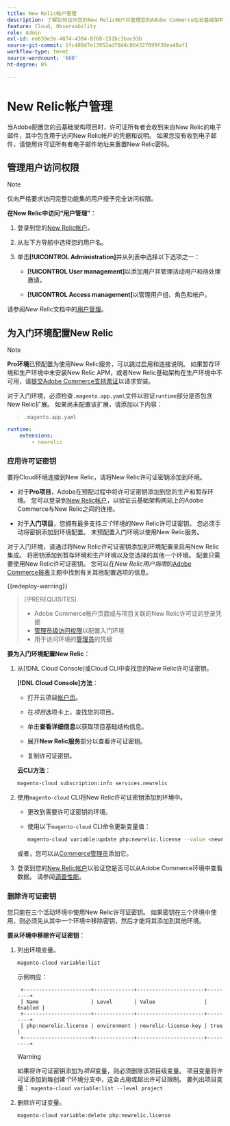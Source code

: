 ```yaml
---
title: New Relic帐户管理
description: 了解如何访问您的New Relic帐户并管理您的Adobe Commerce在云基础架构项目上的访问权限、集成和工具使用。
feature: Cloud, Observability
role: Admin
exl-id: ee639e2e-4074-4384-8f68-152bc3bac93b
source-git-commit: 1fc488d7e13952ad70d4c864327899f38ea48af1
workflow-type: tm+mt
source-wordcount: '660'
ht-degree: 0%

---
```


# New Relic帐户管理

当Adobe配置您的云基础架构项目时，许可证所有者会收到来自New Relic的电子邮件，其中包含用于访问New Relic帐户的凭据和说明。 如果您没有收到电子邮件，请使用许可证所有者电子邮件地址来重置New Relic密码。

## 管理用户访问权限

>[!NOTE]
>
>仅向严格要求访问完整功能集的用户授予完全访问权限。

**在New Relic中访问“用户管理”**：

1. 登录到您的[New Relic帐户](https://login.newrelic.com/login)。

1. 从左下方导航中选择您的用户名。

1. 单击&#x200B;**[!UICONTROL Administration]**&#x200B;并从列表中选择以下选项之一：

   - **[!UICONTROL User management]**&#x200B;以添加用户并管理活动用户和待处理邀请。

   - **[!UICONTROL Access management]**&#x200B;以管理用户组、角色和帐户。

请参阅&#x200B;_New Relic_&#x200B;文档中的[用户管理](https://docs.newrelic.com/docs/accounts/accounts-billing/new-relic-one-user-management/user-management-ui-and-tasks/)。

## 为入门环境配置New Relic

>[!NOTE]
>
>**Pro环境**&#x200B;已预配置为使用New Relic服务，可以跳过启用和连接说明。 如果暂存环境和生产环境中未安装New Relic APM，或者New Relic基础架构在生产环境中不可用，请[提交Adobe Commerce支持票证](https://experienceleague.adobe.com/docs/commerce-knowledge-base/kb/help-center-guide/magento-help-center-user-guide.html#submit-ticket)以请求安装。

对于入门环境，必须检查`.magento.app.yaml`文件以验证`runtime`部分是否包含New Relic扩展。 如果尚未配置该扩展，请添加以下内容：

> `.magento.app.yaml`

```yaml
runtime:
    extensions:
        - newrelic
```

### 应用许可证密钥

要将Cloud环境连接到New Relic，请将New Relic许可证密钥添加到环境。

- 对于&#x200B;**Pro项目**，Adobe在预配过程中将许可证密钥添加到您的生产和暂存环境。 您可以登录到[New Relic帐户](https://login.newrelic.com/login)，以验证云基础架构网站上的Adobe Commerce与New Relic之间的连接。

- 对于&#x200B;**入门项目**，您拥有最多支持&#x200B;_三个_&#x200B;环境的New Relic许可证密钥。 您必须手动将密钥添加到环境配置。 未预配置入门环境以使用New Relic服务。

对于入门环境，请通过将New Relic许可证密钥添加到环境配置来启用New Relic集成。 将密钥添加到暂存环境和生产环境以及您选择的其他一个环境。 配置只需要使用New Relic许可证密钥。 您可以在&#x200B;_New Relic用户指南_&#x200B;的[Adobe Commerce报表](https://experienceleague.adobe.com/docs/commerce-admin/config/general/new-relic-reporting.html)主题中找到有关其他配置选项的信息。

{{redeploy-warning}}

>[!PREREQUISITES]
>
>- Adobe Commerce帐户页面或与项目关联的New Relic许可证的登录凭据
>- [管理员级访问权限](../project/user-access.md)以配置入门环境
>- 用于访问环境的[管理员](https://experienceleague.adobe.com/docs/commerce-admin/systems/user-accounts/permissions.html)的凭据

**要为入门环境配置New Relic**：

1. 从[!DNL Cloud Console]或Cloud CLI中查找您的New Relic许可证密钥。

   **[!DNL Cloud Console]方法**：

   - 打开云项目[帐户页](https://accounts.magento.cloud/user)。

   - 在&#x200B;_项目_&#x200B;选项卡上，查找您的项目。

   - 单击&#x200B;**查看详细信息**&#x200B;以获取项目基础结构信息。

   - 展开&#x200B;**New Relic服务**&#x200B;部分以查看许可证密钥。

   - 复制许可证密钥。

   **云CLI方法**：

   ```bash
   magento-cloud subscription:info services.newrelic
   ```

1. 使用`magento-cloud` CLI将New Relic许可证密钥添加到环境中。

   - 更改到需要许可证密钥的环境。
   - 使用以下`magento-cloud` CLI命令更新变量值：

     ```bash
     magento-cloud variable:update php:newrelic.license --value <newrelic-license-key>
     ```

   或者，您可以从[Commerce管理员](https://experienceleague.adobe.com/docs/commerce-admin/start/reporting/new-relic-reporting.html#step-3%3A-configure-your-store)添加它。

1. 登录到您的[New Relic帐户](https://login.newrelic.com/login)以验证您是否可以从Adobe Commerce环境中查看数据。 请参阅[调查性能](investigate-performance.md)。

### 删除许可证密钥

您只能在三个活动环境中使用New Relic许可证密钥。 如果密钥在三个环境中使用，则必须先从其中一个环境中移除密钥，然后才能将其添加到其他环境。

**要从环境中移除许可证密钥**：

1. 列出环境变量。

   ```bash
   magento-cloud variable:list
   ```

   示例响应：

   ```
    +----------------------+-------------+----------------------+---------+
    | Name                 | Level       | Value                | Enabled |
    +----------------------+-------------+----------------------+---------+
    | php:newrelic.license | environment | newrelic-license-key | true    |
    +----------------------+-------------+----------------------+---------+
   ```

   >[!WARNING]
   >
   >如果将许可证密钥添加为&#x200B;_项目_&#x200B;变量，则必须删除该项目级变量。 项目变量将许可证添加到每创建&#x200B;_个_&#x200B;环境分支中，这会占用或超出许可证限制。 要列出项目变量： `magento-cloud variable:list --level project`

1. 删除许可证变量。

   ```bash
   magento-cloud variable:delete php:newrelic.license
   ```
